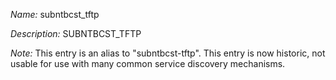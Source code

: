 _Name:_ subntbcst_tftp

_Description:_ SUBNTBCST_TFTP

_Note:_ This entry is an alias to "subntbcst-tftp".
This entry is now historic, not usable for use with many
common service discovery mechanisms.

